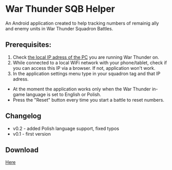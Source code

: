 # War Thunder SQB Helper

An Android application created to help tracking numbers of remainig ally and enemy units in War Thunder Squadron Battles.

## Prerequisites:
1. Check [the local IP adress of the PC](https://kb.wisc.edu/27309) you are running War Thunder on.
2. While connected to a local WiFi network with your phone/tablet, check if you can access this IP via a browser. If not, application won't work.
3. In the application settings menu type in your squadron tag and that IP adress.

- At the moment the application works only when the War Thunder in-game language is set to English or Polish.
- Press the "Reset" button every time you start a battle to reset numbers.

## Changelog
- v0.2 - added Polish language support, fixed typos
- v0.1 - first version

## Download
[Here](https://github.com/gserej/WarThunderSQBHelper/raw/master/app/release/WT_SQB_Helper_v0.2.apk)
